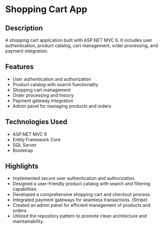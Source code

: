 # Shopping Cart App

## Description
A shopping cart application built with ASP.NET MVC 6. It includes user authentication, product catalog, cart management, order processing, and payment integration.

## Features
- User authentication and authorization
- Product catalog with search functionality
- Shopping cart management
- Order processing and history
- Payment gateway integration
- Admin panel for managing products and orders

## Technologies Used
- ASP.NET MVC 6
- Entity Framework Core
- SQL Server
- Bootstrap

## Highlights
- Implemented secure user authentication and authorization.
- Designed a user-friendly product catalog with search and filtering capabilities.
- Developed a comprehensive shopping cart and checkout process.
- Integrated payment gateways for seamless transactions. (Stripe)
- Created an admin panel for efficient management of products and orders.
- Utilized the repository pattern to promote clean architecture and maintainability.
